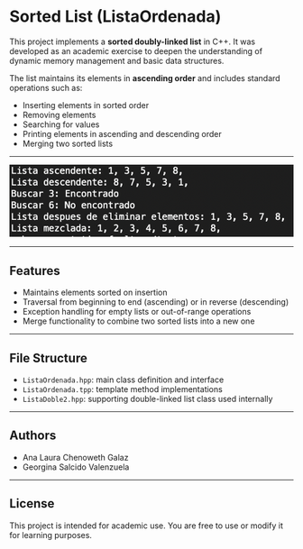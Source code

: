# Sorted List (ListaOrdenada)

This project implements a **sorted doubly-linked list** in C++. It was developed as an academic exercise to deepen the understanding of dynamic memory management and basic data structures.

The list maintains its elements in **ascending order** and includes standard operations such as:

- Inserting elements in sorted order
- Removing elements
- Searching for values
- Printing elements in ascending and descending order
- Merging two sorted lists

---

<img src="img/program.png" alt="Example Use" width="600">

---

## Features

- Maintains elements sorted on insertion
- Traversal from beginning to end (ascending) or in reverse (descending)
- Exception handling for empty lists or out-of-range operations
- Merge functionality to combine two sorted lists into a new one

---

## File Structure

- `ListaOrdenada.hpp`: main class definition and interface
- `ListaOrdenada.tpp`: template method implementations
- `ListaDoble2.hpp`: supporting double-linked list class used internally

---

## Authors

- Ana Laura Chenoweth Galaz
- Georgina Salcido Valenzuela

---

## License

This project is intended for academic use. You are free to use or modify it for learning purposes.

